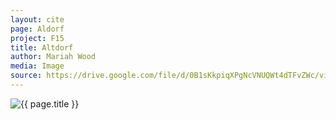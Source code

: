 ```yaml
---
layout: cite
page: Aldorf
project: F15
title: Altdorf
author: Mariah Wood
media: Image
source: https://drive.google.com/file/d/0B1sKkpiqXPgNcVNUQWt4dTFvZWc/view?usp=sharing
---
```

![{{ page.title }}](/projects/F15/regions/aldorf/altdorf.jpg)
